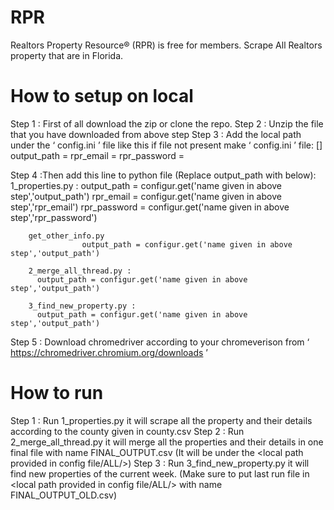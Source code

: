 # RPR
Realtors Property Resource® (RPR) is free for members. Scrape All Realtors property that are in Florida. 

# How to setup on local
Step 1 : First of all download the zip or clone the repo. 
Step 2 : Unzip the file that you have downloaded from above step
Step 3 : Add the local path under the ‘ config.ini ’ file like this if file not present make ‘ config.ini ’ file:
        [<give name as you like>]
         			output_path = <local path>
              rpr_email = <email for login to rpr>
              rpr_password = <password>

Step 4 :Then add this line to python file (Replace output_path with below): 
        1_properties.py : 
          output_path = configur.get('name given in above step','output_path')
          rpr_email = configur.get('name given in above step','rpr_email')
          rpr_password = configur.get('name given in above step','rpr_password')
        
        get_other_info.py
         			output_path = configur.get('name given in above step','output_path')
            
        2_merge_all_thread.py :
          output_path = configur.get('name given in above step','output_path')
        
        3_find_new_property.py :
          output_path = configur.get('name given in above step','output_path')

Step 5 : Download chromedriver according to your chromeverison from ‘ https://chromedriver.chromium.org/downloads ’

# How to run
Step 1 : Run 1_properties.py it will scrape all the property and their details according to the county given in county.csv
Step 2 : Run 2_merge_all_thread.py it will merge all the properties and their details in one final file with name FINAL_OUTPUT.csv (It will be under the <local path provided in config file/ALL/>)
Step 3 : Run 3_find_new_property.py it will find new properties of the current week. (Make sure to put last run file in <local path provided in config file/ALL/> with name FINAL_OUTPUT_OLD.csv)
